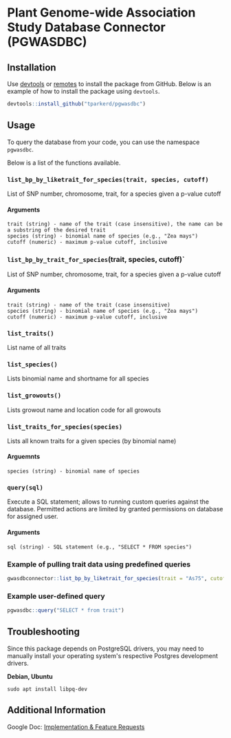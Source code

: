 # Plant Genome-wide Association Study Database Connector (PGWASDBC)

## Installation

Use [devtools](https://cran.r-project.org/web/packages/devtools/index.html) or
[remotes](https://remotes.r-lib.org/) to install the package from GitHub. Below
is an example of how to install the package using `devtools`.

```R
devtools::install_github("tparkerd/pgwasdbc")
```

## Usage

To query the database from your code, you can use the namespace `pgwasdbc`.

Below is a list of the functions available.

### `list_bp_by_liketrait_for_species(trait, species, cutoff)`
List of SNP number, chromosome, trait, for a species given a p-value cutoff
#### Arguments
    trait (string) - name of the trait (case insensitive), the name can be a substring of the desired trait
    species (string) - binomial name of species (e.g., "Zea mays")
    cutoff (numeric) - maximum p-value cutoff, inclusive

### `list_bp_by_trait_for_species`(trait, species, cutoff)`
List of SNP number, chromosome, trait, for a species given a p-value cutoff
#### Arguments
    trait (string) - name of the trait (case insensitive)
    species (string) - binomial name of species (e.g., "Zea mays")
    cutoff (numeric) - maximum p-value cutoff, inclusive

### `list_traits()`
List name of all traits

### `list_species()`
Lists binomial name and shortname for all species

### `list_growouts()`
Lists growout name and location code for all growouts

### `list_traits_for_species(species)`
Lists all known traits for a given species (by binomial name)

#### Arguemnts
    species (string) - binomial name of species

### `query(sql)`
Execute a SQL statement; allows to running custom queries against the database.
Permitted actions are limited by granted permissions on database for assigned
user.
#### Arguments
    sql (string) - SQL statement (e.g., "SELECT * FROM species")

### Example of pulling trait data using predefined queries
```R
gwasdbconnector::list_bp_by_liketrait_for_species(trait = "As75", cutoff = 0.01, species = "Zea mays")
```

### Example user-defined query
```R
pgwasdbc::query("SELECT * from trait")
```

## Troubleshooting

Since this package depends on PostgreSQL drivers, you may need to manually
install your operating system's respective Postgres development drivers. 

**Debian, Ubuntu**

    sudo apt install libpq-dev

## Additional Information

Google Doc: [Implementation & Feature Requests](https://docs.google.com/document/d/14YP_kJCvJwtaxx2XFwtKSiZGrJTMMSoc2etRig7xUfI/)
